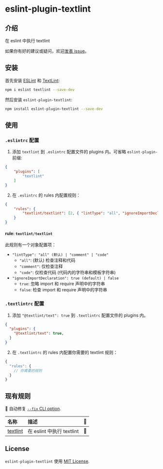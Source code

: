 # eslint-plugin-textlint

## 介绍

在 eslint 中执行 textlint

如果你有好的建议或疑问，欢迎[发表 issue](https://github.com/fengma1992/eslint-plugin-textlint/issues/new)。

## 安装

首先安装 [ESLint](https://eslint.org/) 和 [TextLint](https://textlint.github.io/):

```sh
npm i eslint textlint --save-dev
```

然后安装 `eslint-plugin-textlint`:

```sh
npm install eslint-plugin-textlint --save-dev
```

## 使用

### `.eslintrc` 配置

1. 添加 `textlint` 到 `.eslintrc` 配置文件的 plugins 内。可省略 `eslint-plugin-` 前缀:

```json
{
    "plugins": [
        "textlint"
    ]
}
```

2. 在 `.eslintrc` 的 rules 内配置规则：

```json
{
    "rules": {
        "textlint/textlint": [2, { "lintType": "all", "ignoreImportDeclaration": true }]
    }
}
```

#### rule: `textlint/textlint`

此规则有一个对象配置项：

* `"lintType": "all" (默认) | "comment" | "code"`
    * `"all"`: (默认) 检查注释和代码
    * `"comment"`: 仅检查注释
    * `"code"`: 仅检查代码 (代码内的字符串和模板字符串)
* `"ignoreImportDeclaration": true (default) | false`
    * `true`: 忽略 import 和 require 声明中的字符串
    * `false`: 检查 import 和 require 声明中的字符串


### `.textlintrc` 配置

1. 添加 `"@textlint/text": true` 到 `.textlintrc` 配置文件的 plugins 内。

```json
{
  "plugins": {
    "@textlint/text": true,
  }
}
```

2. 在 `.textlintrc` 的 rules 内配置你需要的 textlint 规则：

```js
{
  "rules": {
    // 你需要的规则
  }
}

```

## 现有规则

🔧 自动修复 [`--fix` CLI option](https://eslint.org/docs/user-guide/command-line-interface#--fix).

| 名称                                  | 描述                    | 🔧 |
|:------------------------------------|:----------------------|:---|
| [textlint](/docs/rules/textlint.md) | 在 eslint 中执行 textlint | 🔧 |

## License

`eslint-plugin-textlint` 使用 [MIT License](https://github.com/fengma1992/eslint-plugin-textlint/blob/master/LICENSE).